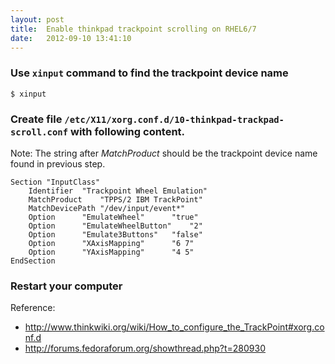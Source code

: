 ```yaml
---
layout: post
title:  Enable thinkpad trackpoint scrolling on RHEL6/7
date:   2012-09-10 13:41:10
---
```


### Use `xinput` command to find the trackpoint device name

```shell
$ xinput
```

### Create file `/etc/X11/xorg.conf.d/10-thinkpad-trackpad-scroll.conf` with following content.

Note: The string after *MatchProduct* should be the trackpoint device name found in previous step.

```
Section "InputClass"
    Identifier  "Trackpoint Wheel Emulation"
    MatchProduct    "TPPS/2 IBM TrackPoint"
    MatchDevicePath "/dev/input/event*"
    Option      "EmulateWheel"      "true"
    Option      "EmulateWheelButton"    "2"
    Option      "Emulate3Buttons"   "false"
    Option      "XAxisMapping"      "6 7"
    Option      "YAxisMapping"      "4 5"
EndSection
```

### Restart your computer

Reference:
- <http://www.thinkwiki.org/wiki/How_to_configure_the_TrackPoint#xorg.conf.d>
- <http://forums.fedoraforum.org/showthread.php?t=280930>

